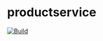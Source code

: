 # productservice

[![Build](https://github.com/superjcd/productservice/actions/workflows/workflow.yaml/badge.svg?branch=main)](https://github.com/superjcd/productservice/actions/workflows/workflow.yaml)